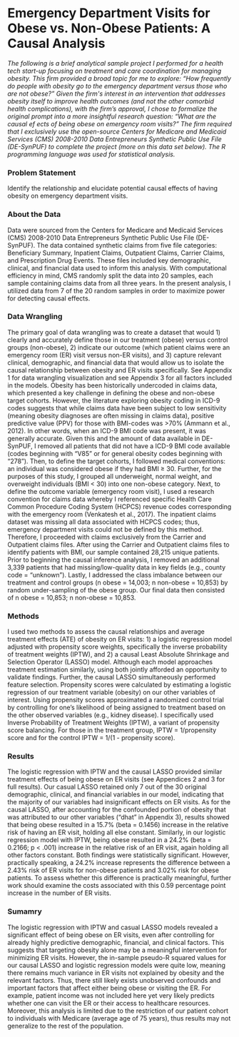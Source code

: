 # Emergency Department Visits for Obese vs. Non-Obese Patients: A Causal Analysis 

_The following is a brief analytical sample project I performed for a health tech start-up focusing on treatment and care coordination for managing obesity. This firm provided a broad topic for me to explore: “How frequently do people with obesity go to the emergency department versus those who are not obese?” Given the firm's interest in an intervention that addresses obesity itself to improve health outcomes (and not the other comorbid health complications), with the firm’s approval, I chose to 
formalize the original prompt into a more insightful research question: “What are the causal ef ects of being obese on emergency room visits?” The firm required that I exclusively use the open-source Centers for Medicare and Medicaid Services (CMS) 2008-2010 Data Entrepreneurs Synthetic Public Use File 
(DE-SynPUF) to complete the project (more on this data set below). The R programming language was used for statistical analysis._

### Problem Statement
Identify the relationship and elucidate potential causal effects of having obesity on emergency department visits.

### About the Data
Data were sourced from the Centers for Medicare and Medicaid Services (CMS) 2008-2010 Data Entrepreneurs Synthetic Public Use File (DE-SynPUF). The data contained synthetic claims from five file categories: Beneficiary Summary, Inpatient Claims, Outpatient Claims, Carrier Claims, and Prescription Drug Events. These files included key demographic, clinical, and financial data used to inform this analysis. With computational efficiency in mind, CMS randomly split the data into 20 samples, each sample containing claims data from all three years. In the present analysis, I utilized data from 7 of the 20 random samples in order to maximize power for detecting causal effects.

### Data Wrangling 
The primary goal of data wrangling was to create a dataset that would 1) clearly and accurately define those in our treatment (obese) versus control groups (non-obese), 2) indicate our outcome (which patient claims were an emergency room (ER) visit versus non-ER visits), and 3) capture relevant clinical, demographic, and financial data that would allow us to isolate the causal relationship between obesity and ER visits specifically. See Appendix 1 for data wrangling visualization and see Appendix 3 for all factors included in the models. 
Obesity has been historically undercoded in claims data, which presented a key challenge in defining the obese and non-obese target cohorts. However, the literature exploring obesity coding in ICD-9 codes suggests that while claims data have been subject to low sensitivity (meaning obesity diagnoses are often missing in claims data), positive predictive value (PPV) for those with BMI-codes was >70% (Ammann et al., 2012). In other words, when an ICD-9 BMI code was present, it was generally accurate. Given this and the amount of data available in DE-SynPUF, I removed all patients that did not have a ICD-9 BMI code available (codes beginning with “V85” or for general obesity codes beginning with “278”). Then, to define the target cohorts, I followed medical conventions: an individual was considered obese if they had BMI ≥ 30. Further, for the purposes of this study, I grouped all underweight, normal weight, and overweight individuals (BMI < 30) into one non-obese category. 
Next, to define the outcome variable (emergency room visit), I used a research convention for claims data whereby I referenced specific Health Care Common Procedure Coding System (HCPCS) revenue codes corresponding with the emergency room (Venkatesh et al., 2017). The inpatient claims dataset was missing all data associated with HCPCS codes; thus, emergency department visits could not be defined by this method. Therefore, I proceeded with claims exclusively from the Carrier and Outpatient claims files. 
After using the Carrier and Outpatient claims files to identify patients with BMI, our sample contained 28,215 unique patients. Prior to beginning the causal inference analysis, I removed an additional 3,339 patients that had missing/low-quality data in key fields (e.g., county code = “unknown”). Lastly, I addressed the class imbalance between our treatment and control groups (n obese = 14,003; n non-obese = 10,853) by random under-sampling of the obese group. Our final data then consisted of n obese = 10,853; n non-obese = 10,853. 

### Methods
I used two methods to assess the causal relationships and average treatment effects (ATE) of obesity on ER visits: 1) a logistic regression model adjusted with propensity score weights, specifically the inverse probability of treatment weights (IPTW), and 2) a causal Least Absolute Shrinkage and Selection Operator (LASSO) model. Although each model approaches treatment estimation similarly, using both jointly afforded an opportunity to validate findings. Further, the causal LASSO simultaneously performed feature selection. Propensity scores were calculated by estimating a logistic regression of our treatment variable (obesity) on our other variables of interest. Using propensity scores approximated a randomized control trial by controlling for one’s likelihood of being assigned to treatment based on the other observed variables (e.g., kidney disease). I specifically used Inverse Probability of Treatment Weights (IPTW), a variant of propensity score balancing. For those in the treatment group, IPTW = 1/propensity score and for the control IPTW = 1/(1 - propensity score).

### Results
The logistic regression with IPTW and the causal LASSO provided similar treatment effects of being obese on ER visits (see Appendices 2 and 3 for full results). Our casual LASSO retained only 7 out of the 30 original demographic, clinical, and financial variables in our model, indicating that the majority of our variables had insignificant effects on ER visits. As for the causal LASSO, after accounting for the confounded portion of obesity that was attributed to our other variables (“dhat” in Appendix 3), results showed that being obese resulted in a 15.7% (beta = 0.1456) increase in the relative risk of having an ER visit, holding all else constant. Similarly, in our logistic regression model with IPTW, being obese resulted in a 24.2% (beta = 0.2166; p < .001) increase in the relative risk of an ER visit, again holding all other factors constant. Both findings were statistically significant. However, practically speaking, a 24.2% increase represents the difference between a 2.43% risk of ER visits for non-obese patients and 3.02% risk for obese patients. To assess whether this difference is practically meaningful, further work should examine the costs associated with this 0.59 percentage point increase in the number of ER visits. 

### Sumamry
The logistic regression with IPTW and casual LASSO models revealed a significant effect of being obese on ER visits, even after controlling for already highly predictive demographic, financial, and clinical factors. This suggests that targeting obesity alone may be a meaningful intervention for minimizing ER visits. However, the in-sample pseudo-R squared values for our causal LASSO and logistic regression models were quite low, meaning there remains much variance in ER visits not explained by obesity and the relevant factors. Thus, there still likely exists unobserved confounds and important factors that affect either being obese or visiting the ER. For example, patient income was not included here yet very likely predicts whether one can visit the ER or their access to healthcare resources. Moreover, this analysis is limited due to the restriction of our patient cohort to individuals with Medicare (average age of 75 years), thus results may not generalize to the rest of the population. 








